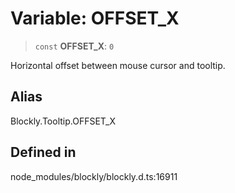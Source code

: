 # Variable: OFFSET_X

> `const` **OFFSET_X**: `0`

Horizontal offset between mouse cursor and tooltip.

## Alias

Blockly.Tooltip.OFFSET_X

## Defined in

node_modules/blockly/blockly.d.ts:16911
